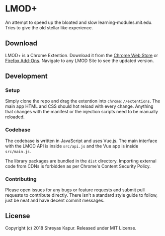 # LMOD+

An attempt to speed up the bloated and slow learning-modules.mit.edu. Tries to give the old stellar like experience.

## Download

LMOD+ is a Chrome Extention. Download it from the [Chrome Web Store](https://chrome.google.com/webstore/detail/lmod-plus/mgemjihhkimgggkinojhpobdghffddhf/) or [Firefox Add-Ons](https://addons.mozilla.org/en-US/firefox/addon/lmod-plus/). Navigate to any LMOD Site to see the updated version.

## Development

### Setup

Simply clone the repo and drag the extention into `chrome://extentions`. The main app HTML and CSS should hot reload with every change. Anything that changes with the manifest or the injection scripts need to be manually reloaded.

### Codebase

The codebase is written in JavaScript and uses Vue.js. The main interface with the LMOD API is inside `src/api.js` and the Vue app is inside `src/main.js`.

The library packages are bundled in the `dist` directory. Importing external code from CDNs is forbidden as per Chrome's Content Security Policy.

### Contributing

Please open issues for any bugs or feature requests and submit pull requests to contribute directly. There isn't a standard style guide to follow, just be neat and have decent commit messages.

## License

Copyright (c) 2018 Shreyas Kapur. Released under MIT License.
